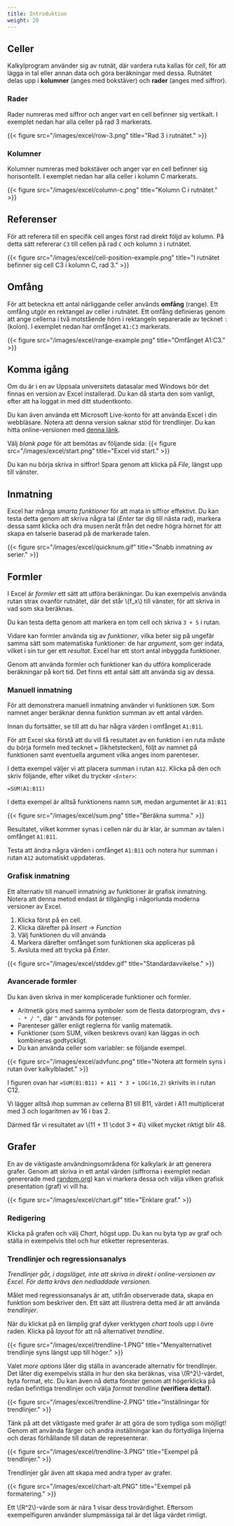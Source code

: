 ```yaml
---
title: Introduktion
weight: 20
---
```



## Celler

Kalkylprogram använder sig av rutnät, där vardera ruta kallas för *cell*, för
att lägga in tal eller annan data och göra beräkningar med dessa. Rutnätet delas
upp i **kolumner** (anges med bokstäver) och **rader** (anges med siffror).

[wp-siffra]: https://sv.wikipedia.org/wiki/Siffra

### Rader

Rader numreras med siffror och anger vart en cell befinner sig vertikalt. I exemplet nedan har alla celler på rad 3 markerats.

{{< figure src="/images/excel/row-3.png" title="Rad 3 i rutnätet." >}}

### Kolumner

Kolumner numreras med bokstäver och anger var en cell befinner sig horisontellt. I exemplet nedan har alla celler i kolumn C markerats.

{{< figure src="/images/excel/column-c.png" title="Kolumn C i rutnätet." >}}

## Referenser

För att referera till en specifik cell anges först rad direkt följd av
kolumn. På detta sätt refererar `C3` till cellen på rad `C` och kolumn `3` i rutnätet.

{{< figure src="/images/excel/cell-position-example.png"
    title="I rutnätet befinner sig cell C3 i kolumn C, rad 3." >}}

## Omfång

För att beteckna ett antal närliggande celler används __omfång__ (range). Ett omfång utgör
en rektangel av celler i rutnätet. Ett omfång definieras genom att ange cellerna i två
motstående hörn i rektangeln separerade av tecknet `:` (kolon). I exemplet nedan har omfånget `A1:C3` markerats.

{{< figure src="/images/excel/range-example.png" title="Omfånget A1:C3." >}}

## Komma igång

Om du är i en av Uppsala universitets datasalar med Windows bör det finnas en
version av Excel installerad. Du kan då starta den som vanligt, efter att ha
loggat in med ditt studentkonto.

Du kan även använda ett Microsoft Live-konto för att använda Excel i din
webbläsare. Notera att denna version saknar stöd för trendlinjer.
Du kan hitta online-versionen med [denna länk](https://office.live.com/start/Excel.aspx).

Välj *blank page* för att bemötas av följande sida:
{{< figure src="/images/excel/start.png" title="Excel vid start." >}}


Du kan nu börja skriva in siffror! Spara genom att klicka på *File*, längst upp till vänster.


## Inmatning

Excel har många *smarta funktioner* för att mata in siffror effektivt.
Du kan testa detta genom att skriva några tal (*Enter* tar dig till nästa rad), markera dessa samt
klicka och dra musen neråt från det nedre högra hörnet för att skapa en
talserie baserad på de markerade talen.

{{< figure src="/images/excel/quicknum.gif" title="Snabb inmatning av serier." >}}



## Formler

I Excel är *formler* ett sätt att utföra beräkningar. Du kan exempelvis använda
rutan strax ovanför rutnätet, där det står \\(f_x\\) till vänster, för att skriva
in vad som ska beräknas.

Du kan testa detta genom att markera en tom cell och skriva `3 + 5` i rutan.

Vidare kan formler använda sig av *funktioner*, vilka beter sig på ungefär
samma sätt som matematiska funktioner: de har *argument*, som ger indata, vilket
i sin tur ger ett *resultat*. Excel har ett stort antal inbyggda funktioner.

Genom att använda formler och funktioner kan du utföra komplicerade beräkningar
på kort tid. Det finns ett antal sätt att använda sig av dessa.


### Manuell inmatning

För att demonstrera manuell inmatning använder vi funktionen `SUM`. Som namnet
anger beräknar denna funktion summan av ett antal värden.

Innan du fortsätter, se till att du har några värden i omfånget `A1:B11`.

För att Excel ska förstå att du vill få resultatet av en funktion i en ruta
måste du börja formeln med tecknet `=` (likhetstecken), följt av namnet på
funktionen samt eventuella argument vilka anges inom parenteser.

I detta exempel väljer vi att placera summan i rutan `A12`. Klicka på den och
skriv följande, efter vilket du trycker `<Enter>`:

```
=SUM(A1:B11)
```

I detta exempel är alltså funktionens namn `SUM`, medan argumentet är `A1:B11`

{{< figure src="/images/excel/sum.png" title="Beräkna summa." >}}

Resultatet, vilket kommer synas i cellen när du är klar, är summan av talen
i omfånget `A1:B11`.

Testa att ändra några värden i omfånget `A1:B11` och notera hur summan i rutan
`A12` automatiskt uppdateras.


### Grafisk inmatning

Ett alternativ till manuell inmatning av funktioner är grafisk inmatning.
Notera att denna metod endast är tillgänglig i någorlunda moderna versioner av
Excel.

1. Klicka först på en cell.
2. Klicka därefter på *Insert* -> *Function*
3. Välj funktionen du vill använda
4. Markera därefter omfånget som funktionen ska appliceras på
5. Avsluta med att trycka på *Enter*.

{{< figure src="/images/excel/stddev.gif" title="Standardavvikelse." >}}


### Avancerade formler

Du kan även skriva in mer komplicerade funktioner och formler.

+ Aritmetik görs med samma symboler som de flesta datorprogram, dvs `+ - * / ^`, där `^` används för potenser.
+ Parenteser gäller enligt reglerna för vanlig matematik.
+ Funktioner (som SUM, vilken beskrevs ovan) kan läggas in och kombineras
    godtyckligt.
+ Du kan använda celler som variabler: se följande exempel.

{{< figure src="/images/excel/advfunc.png" title="Notera att formeln syns i rutan över kalkylbladet." >}}

I figuren ovan har `=SUM(B1:B11) + A11 * 3 + LOG(16,2)` skrivits in i rutan
C12.

Vi lägger alltså ihop summan av cellerna B1 till B11, värdet i A11 multiplicerat med 3 och
logaritmen av 16 i bas 2.

Därmed får vi resultatet av \\(11 + 11 \cdot 3 + 4\\) vilket mycket riktigt blir 48.



## Grafer

En av de viktigaste användningsområdena för kalkylark är att generera grafer.
Genom att skriva in ett antal värden (siffrorna i exemplet nedan genererade med [random.org](https://www.random.org)) kan vi markera dessa och välja
vilken grafisk presentation (graf) vi vill ha.

{{< figure src="/images/excel/chart.gif" title="Enklare graf." >}}


### Redigering

Klicka på grafen och välj *Chart*, högst upp. Du kan nu byta typ av graf och ställa in
exempelvis titel och hur etiketter representeras.


### Trendlinjer och regressionsanalys

*Trendlinjer går, i dagsläget, inte att skriva in direkt i online-versionen av Excel. För detta krävs den nedladdade versionen.*

Målet med regressionsanalys är att, utifrån observerade data, skapa en funktion som beskriver den. Ett sätt att illustrera detta med är att använda *trendlinjer*.

När du klickat på en lämplig graf dyker verktygen *chart tools* upp i övre raden. Klicka på *layout* för att nå alternativet *trendline*.

{{< figure src="/images/excel/trendline-1.PNG" title="Menyalternativet trendlinje syns längst upp till höger." >}}

Valet *more options* låter dig ställa in avancerade alternativ för trendlinjer.
Det låter dig exempelvis ställa in hur den ska beräknas, visa  \\(R^2\\)-värdet, byta format, etc.
Du kan även nå detta fönster genom att högerklicka på redan befintliga trendlinjer och välja *format trendline* **(verifiera detta!)**.

{{< figure src="/images/excel/trendline-2.PNG" title="Inställningar för trendlinjer." >}}

Tänk på att det viktigaste med grafer är att göra de som tydliga som möjligt!
Genom att använda färger och andra inställningar kan du förtydliga linjerna och deras förhållande till datan de representerar.

{{< figure src="/images/excel/trendline-3.PNG" title="Exempel på trendlinjer." >}}

Trendlinjer går även att skapa med andra typer av grafer.

{{< figure src="/images/excel/chart-alt.PNG" title="Exempel på formatering." >}}

Ett \\(R^2\\)-värde som är nära 1 visar dess trovärdighet. Eftersom exempelfiguren använder slumpmässiga tal är det låga värdet rimligt.
